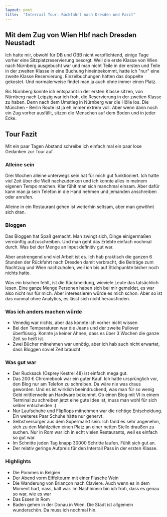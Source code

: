 ```yaml
---
layout: post
title:  "Interrail Tour: Rückfahrt nach Dresden und Fazit"
---
```



## Mit dem Zug von Wien Hbf nach Dresden Neustadt
Ich hatte mir, obwohl für DB und ÖBB nicht verpflichtend, einige Tage vorher eine Sitzplatzreservierung besorgt.
Weil die erste Klasse von Wien nach Nürnberg ausgebucht war und man nicht Teile in der ersten und Teile in der zweiten Klasse in eine Buchung hineinbekommt,
hatte ich "nur" eine zweite Klasse Reservierung.
Einzelbuchungen hätten das doppelte gekostet. Und normalerweise findet man ja auch ohne immer einen Platz.

Bis Nürnberg konnte ich entspannt in der ersten Klasse sitzen, von Nürnberg nach Leipzig war ich froh, die Reservierung in der zweiten Klasse zu haben.
Denn nach dem Umstieg in Nürnberg war die Hölle los. Die München - Berlin Route ist ja eh immer extrem voll.
Aber wenn dann noch ein Zug vorher ausfällt, sitzen die Menschen auf dem Boden und in jeder Ecke.


## Tour Fazit
Mit ein paar Tagen Abstand schreibe ich einfach mal ein paar lose Gedanken zur Tour auf.

### Alleine sein
Drei Wochen alleine unterwegs sein hat für mich gut funktioniert. 
Ich hatte viel Zeit über die Welt nachzudenken und ich konnte alles in meinem eigenen Tempo machen.
Klar fühlt man sich manchmal einsam.
Aber dafür kann man ja sein Telefon in die Hand nehmen und jemanden anschreiben oder anrufen.

Alleine in ein Restaurant gehen ist weiterhin seltsam, aber man gewöhnt sich dran.

### Bloggen
Das Bloggen hat Spaß gemacht.
Man zwingt sich, Dinge einigermaßen vernünftig aufzuschreiben.
Und man geht das Erlebte einfach nochmal durch.
Was bei der Menge an Input definitiv gut war.

Aber anstrengend und viel Arbeit ist es. 
Ich hab praktisch die ganzen 6 Stunden der Rückfahrt nach Dresden damit verbracht, die Beiträge zum Nachtzug und Wien nachzuholen, weil ich bis auf Stichpunkte bisher noch nichts hatte.

Was ein bischen fehlt, ist die Rückmeldung, wieviele Leute das tatsächlich lesen.
Eine ganze Menge Personen haben sich bei mir gemeldet, es war also nicht nur für mich.
Aber interessieren würde es mich schon.
Aber so ist das nunmal ohne Analytics, es lässt sich nicht herausfinden.

### Was ich anders machen würde
* Venedig war nichts, aber das konnte ich vorher nicht wissen
* Bei den Temperaturen war die Jeans und der zweite Pullover überflüssig. Konnte ja keiner Ahnen, dass es über 3 Wochen die ganze Zeit so heiß ist.
* Zwei Bücher mitnehmen war unnötig, aber ich hab auch nicht erwartet, dass Bloggen soviel Zeit braucht

### Was gut war
* Der Rucksack (Osprey Kestrel 48) ist einfach mega gut.
* Das 200 € Chromebook war ein guter Kauf. Ich hatte ursprünglich vor, den Blog nur am Telefon zu schreiben. Da wäre nie was draus geworden. Und es ist wirklich beeindruckend, was man für so wenig Geld mittlerweile an Hardware bekommt. Ob einen Blog mit VI in einem Terminal zu schreiben jetzt eine gute Idee ist, muss man wohl für sich selber entscheiden :) 
* Nur Laufschuhe und Flipflops mitnehmen war die richtige Entscheidung. Ein weiteres Paar Schuhe hätte nur genervt.
* Selbstversorger aus dem Supermarkt sein. Ich fand es sehr angenehm, sich zu den Mahlzeiten einen Platz an einer netten Stelle draußen zu suchen. Nur in Rom war ich in echt vielen Restaurants, weil es einfach so gut war.
* Im Schnitte jeden Tag knapp 30000 Schritte laufen. Fühlt sich gut an.
* Der relativ geringe Aufpreis für den Interrail Pass in der ersten Klasse.

### Highlights
* Die Pommes in Belgien
* Der Abend vorm Eiffeltourm mit einer Flasche Wein
* Die Wanderung von Briançon nach Claviere. Auch wenn es in dem Moment hart, nass, kalt war. Im Nachhinein bin ich froh, dass es genau so war, wie es war
* Das Essen in Rom
* Baden gehen in der Donau in Wien. Die Stadt ist allgemein wunderschön. Da muss ich nochmal hin. 

